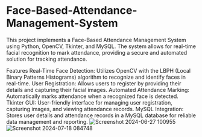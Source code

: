 
# Face-Based-Attendance-Management-System
This project implements a Face-Based Attendance Management System using Python, OpenCV, Tkinter, and MySQL. The system allows for real-time facial recognition to mark attendance, providing a secure and automated solution for tracking attendance.

Features
Real-Time Face Detection: Utilizes OpenCV with the LBPH (Local Binary Patterns Histograms) algorithm to recognize and identify faces in real-time.
User Registration: Allows users to register by providing their details and capturing their facial images.
Automated Attendance Marking: Automatically marks attendance when a recognized face is detected.
Tkinter GUI: User-friendly interface for managing user registration, capturing images, and viewing attendance records.
MySQL Integration: Stores user details and attendance records in a MySQL database for reliable data management and reporting.
![Screenshot 2024-06-27 100955](https://github.com/user-attachments/assets/cba124cb-495b-4957-b0d9-8197f15b50b7)
![Screenshot 2024-07-18 084748](https://github.com/user-attachments/assets/312b9cf7-706b-4c26-abc9-cd8b728a2ac6)
